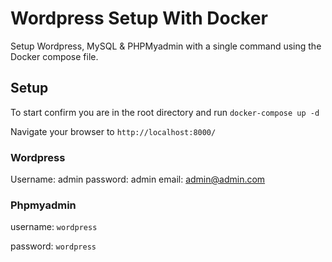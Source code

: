 # Wordpress Setup With Docker
 Setup Wordpress, MySQL & PHPMyadmin with a single command using the  Docker compose file. 

## Setup
To start confirm you are in the root directory and run `docker-compose up -d`

Navigate your browser to `http://localhost:8000/`
 

### Wordpress
Username: admin
password: admin
email: admin@admin.com


### Phpmyadmin 

username: `wordpress`

password: `wordpress`